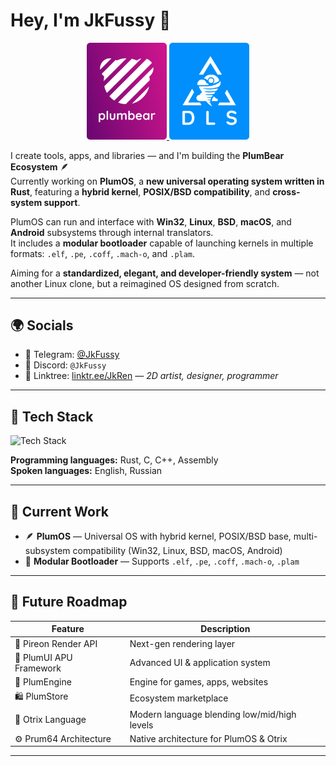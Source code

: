 # Hey, I'm JkFussy 👋

<div align="center">
  <a href="https://github.com/JkFussy/PlumOS">
    <img src="assets/plumbear.svg" alt="PlumBear Logo" width="128"/>
  </a>
  <a href="https://linktr.ee/JkRen">
    <img src="assets/dls.svg" alt="Desert Lands Studio Logo" width="128"/>
  </a>
</div>

I create tools, apps, and libraries — and I'm building the **PlumBear Ecosystem** 🪶  
Currently working on **PlumOS**, a **new universal operating system written in Rust**, featuring a **hybrid kernel**, **POSIX/BSD compatibility**, and **cross-system support**.

PlumOS can run and interface with **Win32**, **Linux**, **BSD**, **macOS**, and **Android** subsystems through internal translators.  
It includes a **modular bootloader** capable of launching kernels in multiple formats: `.elf`, `.pe`, `.coff`, `.mach-o`, and `.plam`.

Aiming for a **standardized, elegant, and developer-friendly system** — not another Linux clone, but a reimagined OS designed from scratch.

---

## 🌍 Socials

- 📱 Telegram: [@JkFussy](https://t.me/JkFussy)  
- 💬 Discord: `@JkFussy`  
- 🔗 Linktree: [linktr.ee/JkRen](https://linktr.ee/JkRen) — *2D artist, designer, programmer*

---

## 🧠 Tech Stack

<p align="left">
  <img src="https://skillicons.dev/icons?i=rust,c,cpp,apple,linux,bsd,windows,git,blender,figma,vscode" alt="Tech Stack" />
</p>

**Programming languages:** Rust, C, C++, Assembly  
**Spoken languages:** English, Russian

---

## 🧩 Current Work

- 🪶 **PlumOS** — Universal OS with hybrid kernel, POSIX/BSD base, multi-subsystem compatibility (Win32, Linux, BSD, macOS, Android)  
- 🧰 **Modular Bootloader** — Supports `.elf`, `.pe`, `.coff`, `.mach-o`, `.plam`

---

## 🚀 Future Roadmap

| Feature                 | Description                                  |
|-------------------------|----------------------------------------------|
| 🌈 Pireon Render API    | Next-gen rendering layer                     |
| 🧭 PlumUI APU Framework | Advanced UI & application system             |
| 🧱 PlumEngine           | Engine for games, apps, websites             |
| 🛍 PlumStore            | Ecosystem marketplace                        |
| 💬 Otrix Language       | Modern language blending low/mid/high levels |
| ⚙️ Prum64 Architecture | Native architecture for PlumOS & Otrix       |

---
